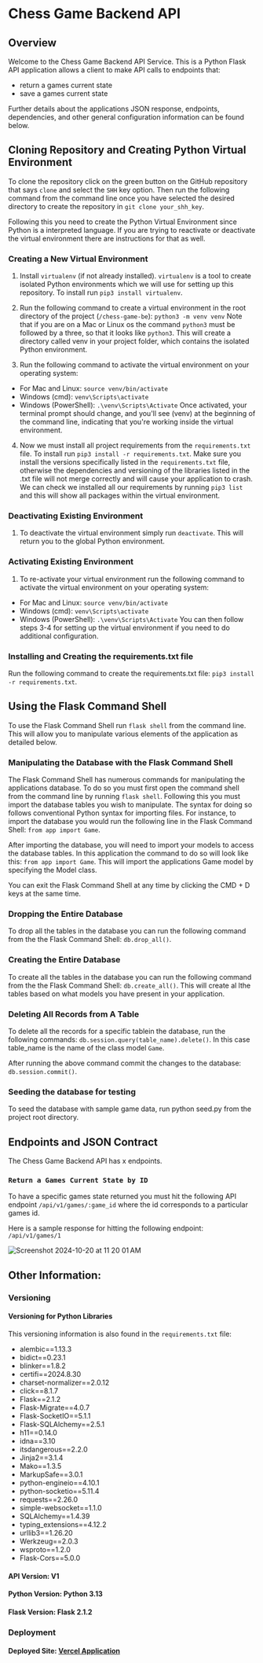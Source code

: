 # Chess Game Backend API

## Overview
Welcome to the Chess Game Backend API Service. This is a Python Flask API application allows a client to make API calls to endpoints that:
* return a games current state
* save a games current state 

Further details about the applications JSON response, endpoints, dependencies, and other general configuration information can be found below. 

## Cloning Repository and Creating Python Virtual Environment
To clone the repository click on the green button on the GitHub repository that says `clone` and select the `SHH` key option. Then run the following command from the command line once you have selected
the desired directory to create the repository in `git clone your_shh_key`.

Following this you need to create the Python Virtual Environment since Python is a interpreted language. If you are trying to reactivate or deactivate the virtual environment there are instructions for 
that as well. 

### Creating a New Virtual Environment
1. Install `virtualenv` (if not already installed). `virtualenv` is a tool to create isolated Python environments which we will use for setting up this repository.
To install run `pip3 install virtualenv`.

2. Run the following command to create a virtual environment in the root directory of the project (`/chess-game-be`): `python3 -m venv venv`
Note that if you are on a Mac or Linux os the command `python3` must be followed by a three, so that it looks like `python3`. 
This will create a directory called venv in your project folder, which contains the isolated Python environment.

3. Run the following command to activate the virtual environment on your operating system:
- For Mac and Linux: `source venv/bin/activate`
- Windows (cmd): `venv\Scripts\activate`
- Windows (PowerShell): `.\venv\Scripts\Activate`
Once activated, your terminal prompt should change, and you'll see (venv) at the beginning of the command line, indicating that you're working inside the virtual environment.

4. Now we must install all project requirements from the `requirements.txt` file. 
To install run `pip3 install -r requirements.txt`. Make sure you install the versions specifically listed in the `requirements.txt` file, otherwise the dependencies and
versioning of the libraries listed in the .txt file will not merge correctly and will cause your application to crash. 
We can check we installed all our requirements by running `pip3 list` and this will show all packages within the virtual environment. 

### Deactivating Existing Environment
1. To deactivate the virtual environment simply run `deactivate`. This will return you to the global Python environment. 

### Activating Existing Environment
1. To re-activate your virtual environment run the following command to activate the virtual environment on your operating system:
- For Mac and Linux: `source venv/bin/activate`
- Windows (cmd): `venv\Scripts\activate`
- Windows (PowerShell): `.\venv\Scripts\Activate`
You can then follow steps 3-4 for setting up the virtual environment if you need to do additional configuration. 

### Installing and Creating the requirements.txt file
Run the following command to create the requirements.txt file: `pip3 install -r requirements.txt`.

## Using the Flask Command Shell
To use the Flask Command Shell run `flask shell` from the command line. This will allow you to manipulate various elements of the application as detailed below.

### Manipulating the Database with the Flask Command Shell
The Flask Command Shell has numerous commands for manipulating the applications database. To do so you must first open the command shell from the command line by running `flask shell`.
Following this you must import the database tables you wish to manipulate. The syntax for doing so follows conventional Python syntax for importing files. For instance, to import the database
you would run the following line in the Flask Command Shell: `from app import Game`.

After importing the database, you will need to import your models to access the database tables. In this application the command to do so will look like this: `from app import Game`. This will import
the applications Game model by specifying the Model class.

You can exit the Flask Command Shell at any time by clicking the CMD + D keys at the same time. 

### Dropping the Entire Database
To drop all the tables in the database you can run the following command from the the Flask Command Shell: `db.drop_all()`. 

### Creating the Entire Database
To create all the tables in the database you can run the following command from the the Flask Command Shell: `db.create_all()`. This will create al lthe tables based on what models you have present in 
your application. 

### Deleting All Records from A Table
To delete all the records for a specific tablein the database, run the following commands: `db.session.query(table_name).delete()`. In this case table_name is the name of the class model `Game`. 

After running the above command commit the changes to the database: `db.session.commit()`. 

### Seeding the database for testing
To seed the database with sample game data, run python seed.py from the project root directory.

## Endpoints and JSON Contract
The Chess Game Backend API has x endpoints. 

### `Return a Games Current State by ID`
To have a specific games state returned you must hit the following API endpoint `/api/v1/games/:game_id` where the id corresponds to a particular games id. 

Here is a sample response for hitting the following endpoint:
`/api/v1/games/1`

![Screenshot 2024-10-20 at 11 20 01 AM](https://github.com/user-attachments/assets/d1d6f76e-3b32-4a99-b15b-991fbd0cfca1)

## Other Information: 

### Versioning 

#### Versioning for Python Libraries 
This versioning information is also found in the `requirements.txt` file:

- alembic==1.13.3
- bidict==0.23.1
- blinker==1.8.2
- certifi==2024.8.30
- charset-normalizer==2.0.12
- click==8.1.7
- Flask==2.1.2
- Flask-Migrate==4.0.7
- Flask-SocketIO==5.1.1
- Flask-SQLAlchemy==2.5.1
- h11==0.14.0
- idna==3.10
- itsdangerous==2.2.0
- Jinja2==3.1.4
- Mako==1.3.5
- MarkupSafe==3.0.1
- python-engineio==4.10.1
- python-socketio==5.11.4
- requests==2.26.0
- simple-websocket==1.1.0
- SQLAlchemy==1.4.39
- typing_extensions==4.12.2
- urllib3==1.26.20
- Werkzeug==2.0.3
- wsproto==1.2.0
- Flask-Cors==5.0.0

#### API Version: V1 

#### Python Version: Python 3.13

#### Flask Version: Flask 2.1.2

### Deployment

#### Deployed Site: [Vercel Application](https://chess-game-btp70h3h4-jcl461437s-projects.vercel.app)



